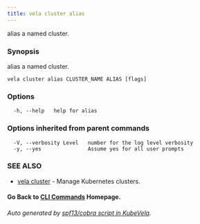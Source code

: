 ```yaml
---
title: vela cluster alias
---
```


alias a named cluster.

### Synopsis

alias a named cluster.

```
vela cluster alias CLUSTER_NAME ALIAS [flags]
```

### Options

```
  -h, --help   help for alias
```

### Options inherited from parent commands

```
  -V, --verbosity Level   number for the log level verbosity
  -y, --yes               Assume yes for all user prompts
```

### SEE ALSO

* [vela cluster](vela_cluster.md)	 - Manage Kubernetes clusters.

#### Go Back to [CLI Commands](vela.md) Homepage.


###### Auto generated by [spf13/cobra script in KubeVela](https://github.com/kubevela/kubevela/tree/master/hack/docgen).
